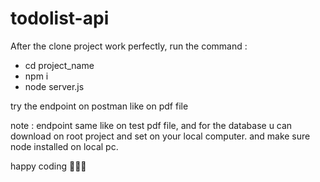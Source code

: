 # todolist-api

After the clone project work perfectly, run the command :
- cd project_name
- npm i
- node server.js

try the endpoint on postman like on pdf file

note :
endpoint same like on test pdf file, and for the database u can download on root project and set on your local computer. and make sure node installed on local pc.

happy coding 🎉🎉🎉
